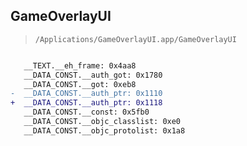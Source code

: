 ## GameOverlayUI

> `/Applications/GameOverlayUI.app/GameOverlayUI`

```diff

   __TEXT.__eh_frame: 0x4aa8
   __DATA_CONST.__auth_got: 0x1780
   __DATA_CONST.__got: 0xeb8
-  __DATA_CONST.__auth_ptr: 0x1110
+  __DATA_CONST.__auth_ptr: 0x1118
   __DATA_CONST.__const: 0x5fb0
   __DATA_CONST.__objc_classlist: 0xe0
   __DATA_CONST.__objc_protolist: 0x1a8

```
